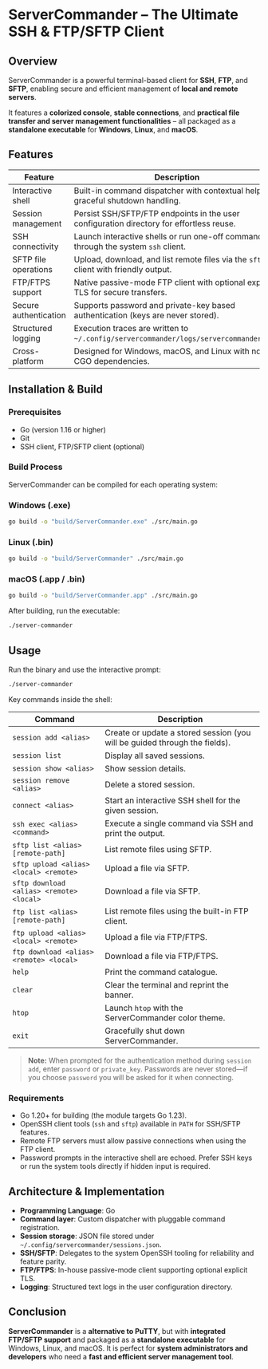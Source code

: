 # ServerCommander – The Ultimate SSH & FTP/SFTP Client

## Overview

ServerCommander is a powerful terminal-based client for **SSH**, **FTP**, and **SFTP**, enabling secure and efficient management of **local and remote servers**.

It features a **colorized console**, **stable connections**, and **practical file transfer and server management functionalities** – all packaged as a **standalone executable** for **Windows**, **Linux**, and **macOS**.

## Features

| Feature                   | Description                                                                                 |
|---------------------------|---------------------------------------------------------------------------------------------|
| Interactive shell         | Built-in command dispatcher with contextual help and graceful shutdown handling.           |
| Session management        | Persist SSH/SFTP/FTP endpoints in the user configuration directory for effortless reuse.   |
| SSH connectivity          | Launch interactive shells or run one-off commands through the system `ssh` client.         |
| SFTP file operations      | Upload, download, and list remote files via the `sftp` client with friendly output.        |
| FTP/FTPS support          | Native passive-mode FTP client with optional explicit TLS for secure transfers.            |
| Secure authentication     | Supports password and private-key based authentication (keys are never stored).            |
| Structured logging        | Execution traces are written to `~/.config/servercommander/logs/servercommander.log`.      |
| Cross-platform            | Designed for Windows, macOS, and Linux with no CGO dependencies.                           |

## Installation & Build

### Prerequisites

- Go (version 1.16 or higher)
- Git
- SSH client, FTP/SFTP client (optional)

### Build Process

ServerCommander can be compiled for each operating system:

### Windows (.exe)

```bash
go build -o "build/ServerCommander.exe" ./src/main.go
```

### Linux (.bin)

```bash
go build -o "build/ServerCommander" ./src/main.go
```

### macOS (.app / .bin)

```bash
go build -o "build/ServerCommander.app" ./src/main.go
```

After building, run the executable:

```bash
./server-commander
```

## Usage

Run the binary and use the interactive prompt:

```bash
./server-commander
```

Key commands inside the shell:

| Command                               | Description                                                                 |
|---------------------------------------|-----------------------------------------------------------------------------|
| `session add <alias>`                 | Create or update a stored session (you will be guided through the fields).  |
| `session list`                        | Display all saved sessions.                                                 |
| `session show <alias>`                | Show session details.                                                       |
| `session remove <alias>`              | Delete a stored session.                                                    |
| `connect <alias>`                     | Start an interactive SSH shell for the given session.                       |
| `ssh exec <alias> <command>`          | Execute a single command via SSH and print the output.                      |
| `sftp list <alias> [remote-path]`     | List remote files using SFTP.                                               |
| `sftp upload <alias> <local> <remote>`| Upload a file via SFTP.                                                     |
| `sftp download <alias> <remote> <local>`| Download a file via SFTP.                                                |
| `ftp list <alias> [remote-path]`      | List remote files using the built-in FTP client.                            |
| `ftp upload <alias> <local> <remote>` | Upload a file via FTP/FTPS.                                                 |
| `ftp download <alias> <remote> <local>`| Download a file via FTP/FTPS.                                             |
| `help`                                | Print the command catalogue.                                                |
| `clear`                               | Clear the terminal and reprint the banner.                                  |
| `htop`                                | Launch `htop` with the ServerCommander color theme.                         |
| `exit`                                | Gracefully shut down ServerCommander.                                       |

> **Note:** When prompted for the authentication method during `session add`, enter `password` or `private_key`. Passwords are never stored—if you choose `password` you will be asked for it when connecting.

### Requirements

- Go 1.20+ for building (the module targets Go 1.23).
- OpenSSH client tools (`ssh` and `sftp`) available in `PATH` for SSH/SFTP features.
- Remote FTP servers must allow passive connections when using the FTP client.
- Password prompts in the interactive shell are echoed. Prefer SSH keys or run the system tools directly if hidden input is required.

## Architecture & Implementation

- **Programming Language**: Go
- **Command layer**: Custom dispatcher with pluggable command registration.
- **Session storage**: JSON file stored under `~/.config/servercommander/sessions.json`.
- **SSH/SFTP**: Delegates to the system OpenSSH tooling for reliability and feature parity.
- **FTP/FTPS**: In-house passive-mode client supporting optional explicit TLS.
- **Logging**: Structured text logs in the user configuration directory.

## Conclusion

**ServerCommander** is a **alternative to PuTTY**, but with **integrated FTP/SFTP support** and packaged as a **standalone executable** for Windows, Linux, and macOS.
It is perfect for **system administrators and developers** who need a **fast and efficient server management tool**.
